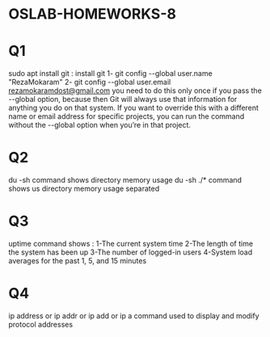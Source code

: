 # OSLAB-HOMEWORKS-8
# Q1
sudo apt install git : install git
1- git config --global user.name "RezaMokaram"
2- git config --global user.email rezamokaramdost@gmail.com
you need to do this only once if you pass the --global option, because then Git will always use that information for anything you do on that system. If you want to override this with a different name or email address for specific projects, you can run the command without the --global option when you’re in that project.
# Q2
du -sh command shows directory memory usage
du -sh ./* command shows us directory memory usage separated
# Q3
uptime command shows :
1-The current system time
2-The length of time the system has been up
3-The number of logged-in users
4-System load averages for the past 1, 5, and 15 minutes
# Q4
ip address or ip addr or ip add or ip a command used to display and modify protocol addresses
